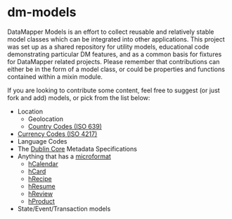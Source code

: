 # dm-models

DataMapper Models is an effort to collect reusable and relatively stable model classes which can be integrated into other applications.  This project was set up as a shared repository for utility models, educational code demonstrating particular DM features, and as a common basis for fixtures for DataMapper related projects.  Please remember that contributions can either be in the form of a model class, or could be properties and functions contained within a mixin module.

If you are looking to contribute some content, feel free to suggest (or just fork and add) models, or pick from the list below:

* Location
  * Geolocation
  * [Country Codes (ISO 639)](http://en.wikipedia.org/wiki/ISO_639)
* [Currency Codes (ISO 4217)](http://en.wikipedia.org/wiki/ISO_4217)
* Language Codes
* The [Dublin Core](http://dublincore.org/specifications/) Metadata Specifications
* Anything that has a [microformat](http://microformats.org/wiki/Main_Page)
  * [hCalendar](http://microformats.org/wiki/hcalendar)
  * [hCard](http://microformats.org/wiki/hcard)
  * [hRecipe](http://microformats.org/wiki/hrecipe)
  * [hResume](http://microformats.org/wiki/hresume)
  * [hReview](http://microformats.org/wiki/hreview)
  * [hProduct](http://microformats.org/wiki/hproduct)
* State/Event/Transaction models
